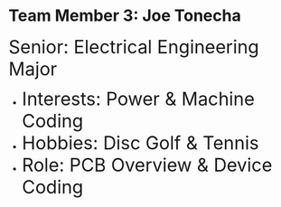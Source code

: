 # Team Member 3: Joe Tonecha
<font size="6">Senior: Electrical Engineering Major</font>
* <font size="6">Interests: Power & Machine Coding</font>
* <font size="6">Hobbies: Disc Golf & Tennis</font>
* <font size="6">Role: PCB Overview & Device Coding</font>
